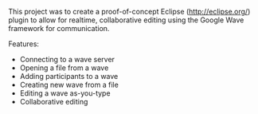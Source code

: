 This project was to create a proof-of-concept Eclipse (http://eclipse.org/) plugin to allow for realtime, collaborative editing using the Google Wave framework for communication.

Features:

- Connecting to a wave server
- Opening a file from a wave
- Adding participants to a wave
- Creating new wave from a file
- Editing a wave as-you-type
- Collaborative editing
